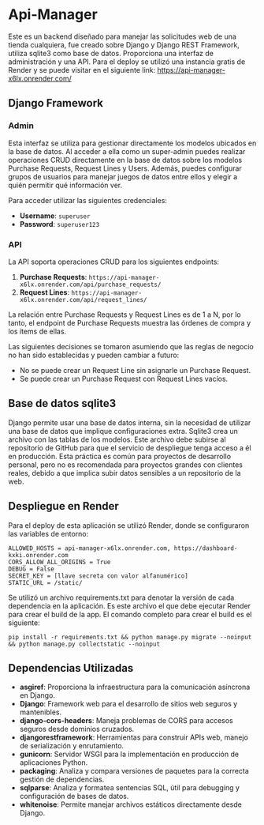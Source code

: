 # Api-Manager

Este es un backend diseñado para manejar las solicitudes web de una tienda cualquiera, fue creado sobre Django y Django REST Framework, utiliza sqlite3 como base de datos. Proporciona una interfaz de administración y una API. Para el deploy se utilizó una instancia gratis de Render y se puede visitar en el siguiente link: https://api-manager-x6lx.onrender.com/

## Django Framework

### Admin
Esta interfaz se utiliza para gestionar directamente los modelos ubicados en la base de datos. Al acceder a ella como un super-admin puedes realizar operaciones CRUD directamente en la base de datos sobre los modelos Purchase Requests, Request Lines y Users. Además, puedes configurar grupos de usuarios para manejar juegos de datos entre ellos y elegir a quién permitir qué información ver.

Para acceder utilizar las siguientes credenciales:
- **Username**: `superuser`
- **Password**: `superuser123`

### API
La API soporta operaciones CRUD para los siguientes endpoints:

1. **Purchase Requests**: `https://api-manager-x6lx.onrender.com/api/purchase_requests/`
2. **Request Lines**: `https://api-manager-x6lx.onrender.com/api/request_lines/`

La relación entre Purchase Requests y Request Lines es de 1 a N, por lo tanto, el endpoint de Purchase Requests muestra las órdenes de compra y los ítems de ellas.

Las siguientes decisiones se tomaron asumiendo que las reglas de negocio no han sido establecidas y pueden cambiar a futuro:
- No se puede crear un Request Line sin asignarle un Purchase Request.
- Se puede crear un Purchase Request con Request Lines vacíos.

## Base de datos sqlite3
Django permite usar una base de datos interna, sin la necesidad de utilizar una base de datos que implique configuraciones extra. Sqlite3 crea un archivo con las tablas de los modelos. Este archivo debe subirse al repositorio de GitHub para que el servicio de despliegue tenga acceso a él en producción. Esta práctica es común para proyectos de desarrollo personal, pero no es recomendada para proyectos grandes con clientes reales, debido a que implica subir datos sensibles a un repositorio de la web.

## Despliegue en Render
Para el deploy de esta aplicación se utilizó Render, donde se configuraron las variables de entorno:

```plaintext
ALLOWED_HOSTS = api-manager-x6lx.onrender.com, https://dashboard-kxki.onrender.com
CORS_ALLOW_ALL_ORIGINS = True
DEBUG = False
SECRET_KEY = [llave secreta con valor alfanumérico]
STATIC_URL = /static/
```

Se utilizó un archivo requirements.txt para denotar la versión de cada dependencia en la aplicación. Es este archivo el que debe ejecutar Render para crear el build de la app. El comando completo para crear el build es el siguiente:

`pip install -r requirements.txt && python manage.py migrate --noinput && python manage.py collectstatic --noinput`

## Dependencias Utilizadas

- **asgiref**: Proporciona la infraestructura para la comunicación asíncrona en Django.
- **Django**: Framework web para el desarrollo de sitios web seguros y mantenibles.
- **django-cors-headers**: Maneja problemas de CORS para accesos seguros desde dominios cruzados.
- **djangorestframework**: Herramientas para construir APIs web, manejo de serialización y enrutamiento.
- **gunicorn**: Servidor WSGI para la implementación en producción de aplicaciones Python.
- **packaging**: Analiza y compara versiones de paquetes para la correcta gestión de dependencias.
- **sqlparse**: Analiza y formatea sentencias SQL, útil para debugging y configuración de bases de datos.
- **whitenoise**: Permite manejar archivos estáticos directamente desde Django.